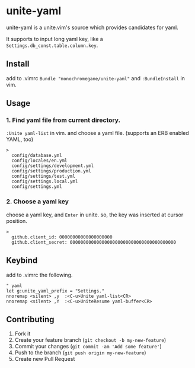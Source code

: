unite-yaml
==========

unite-yaml is a unite.vim's source which provides candidates for yaml.

It supports to input long yaml key, like a `Settings.db_const.table.column.key`.

## Install

add to .vimrc `Bundle "monochromegane/unite-yaml"`
and `:BundleInstall` in vim.

## Usage

### 1. Find yaml file from current directory.

`:Unite yaml-list` in vim.
and choose a yaml file. (supports an ERB enabled YAML, too)

```console
>
  config/database.yml
  config/locales/en.yml
  config/settings/development.yml
  config/settings/production.yml
  config/settings/test.yml
  config/settings.local.yml
  config/settings.yml
```

### 2. Choose a yaml key 

choose a yaml key, and `Enter` in unite.
so, the key was inserted at cursor position.

```console
>
  github.client_id: 00000000000000000000
  github.client_secret: 0000000000000000000000000000000000000000
```

## Keybind

add to .vimrc the following.

```
" yaml
let g:unite_yaml_prefix = "Settings."
nnoremap <silent> ,y  :<C-u>Unite yaml-list<CR>
nnoremap <silent> ,Y  :<C-u>UniteResume yaml-buffer<CR>
```

## Contributing

1. Fork it
2. Create your feature branch (`git checkout -b my-new-feature`)
3. Commit your changes (`git commit -am 'Add some feature'`)
4. Push to the branch (`git push origin my-new-feature`)
5. Create new Pull Request

